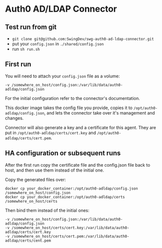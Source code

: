 # Auth0 AD/LDAP Connector

## Test run from git

 - `git clone git@github.com:SwingDev/swg-auth0-ad-ldap-connector.git`
 - put your `config.json` in `./shared/config.json`
 - run `sh run.sh`

## First run

You will need to attach your `config.json` file as a volume:

    -v /somewhere_on_host/config.json:/var/lib/data/auth0-adldap/config.json

For the initial configuration refer to the connector's documentation.

This docker image takes the config file you provide, copies it to `/opt/auth0-adldap/config.json`, and lets the connector take over it's management and changes.

Connector will also generate a key and a certificate for this agent. They are put in `/opt/auth0-adldap/certs/cert.key` and `/opt/auth0-adldap/certs/cert.pem`.

## HA configuration or subsequent runs

After the first run copy the certificate file and the config.json file back to host, and then use them instead of the initial one.

Copy the generated files over:

    docker cp your_docker_container:/opt/auth0-adldap/config.json /somewhere_on_host/config.json
    docker cp your_docker_container:/opt/auth0-adldap/certs /somewhere_on_host/certs

Then bind them instead of the initial ones:

    -v /somewhere_on_host/config.json:/var/lib/data/auth0-adldap/config.json
    -v /somewhere_on_host/certs/cert.key:/var/lib/data/auth0-adldap/certs/cert.key
    -v /somewhere_on_host/certs/cert.pem:/var/lib/data/auth0-adldap/certs/cent.pem
